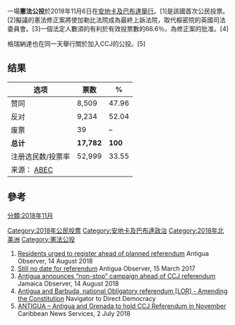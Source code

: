 一場**憲法公投**於2018年11月6日在[安地卡及巴布達舉行](https://zh.wikipedia.org/wiki/安地卡及巴布達 "wikilink")。\[1\]是該國首次公民投票。\[2\]擬議的憲法修正案將使加勒比法院成為最終上訴法院，取代樞密院的英國司法委員會。\[3\]一個法定人數須的有利於有效投票數的66.6％，為修正案的批准。\[4\]

格瑞納達也在同一天舉行關於加入CCJ的公投。\[5\]

## 结果

| 选项                                                             | 票数         | %       |
| -------------------------------------------------------------- | ---------- | ------- |
| 赞同                                                             | 8,509      | 47.96   |
| 反对                                                             | 9,234      | 52.04   |
| 废票                                                             | 39         | –       |
| **总计**                                                         | **17,782** | **100** |
| 注册选民数/投票率                                                      | 52,999     | 33.55   |
| 来源： [ABEC](http://www.abec.gov.ag/referendum_2018/results.php) |            |         |

## 參考

[分類:2018年11月](https://zh.wikipedia.org/wiki/分類:2018年11月 "wikilink")

[Category:2018年公民投票](https://zh.wikipedia.org/wiki/Category:2018年公民投票 "wikilink") [Category:安地卡及巴布達政治](https://zh.wikipedia.org/wiki/Category:安地卡及巴布達政治 "wikilink") [Category:2018年北美洲](https://zh.wikipedia.org/wiki/Category:2018年北美洲 "wikilink") [Category:憲法公投](https://zh.wikipedia.org/wiki/Category:憲法公投 "wikilink")

1.  [Residents urged to register ahead of planned referendum](https://antiguaobserver.com/residents-urged-to-register-ahead-of-planned-referendum/) Antigua Observer, 14 August 2018
2.  [Still no date for referendum](https://antiguaobserver.com/still-no-date-for-referendum/) Antigua Observer, 15 March 2017
3.  [Antigua announces “non-stop” campaign ahead of CCJ referendum](http://www.jamaicaobserver.com/latestnews/Antigua_announces_%26%238220;non-stop%26%238221;_campaign_ahead_of_CCJ_referendum) Jamaica Observer, 14 August 2018
4.  [Antigua and Barbuda, national Obligatory referendum \[LOR\] - Amending the Constitution](http://www.direct-democracy-navigator.org/legal_designs/antigua-and-barbuda-national-amending-the-constitution) Navigator to Direct Democracy
5.  [ANTIGUA – Antigua and Grenada to hold CCJ Referendum in November](https://caribbeannewsservice.com/now/antigua-antigua-and-grenada-to-hold-ccj-referendum-in-november/) Caribbean News Services, 2 July 2018